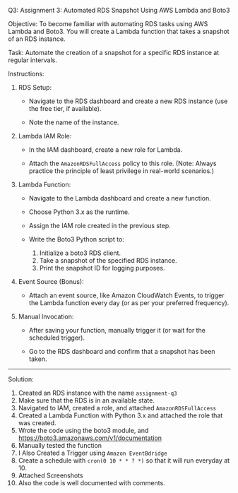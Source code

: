 Q3: Assignment 3: Automated RDS Snapshot Using AWS Lambda and Boto3

Objective: To become familiar with automating RDS tasks using AWS Lambda and Boto3. You will create a Lambda function that takes a snapshot of an RDS instance.

Task: Automate the creation of a snapshot for a specific RDS instance at regular intervals.

Instructions:

1. RDS Setup:

   - Navigate to the RDS dashboard and create a new RDS instance (use the free tier, if available).

   - Note the name of the instance.

2. Lambda IAM Role:

   - In the IAM dashboard, create a new role for Lambda.

   - Attach the `AmazonRDSFullAccess` policy to this role. (Note: Always practice the principle of least privilege in real-world scenarios.)

3. Lambda Function:

   - Navigate to the Lambda dashboard and create a new function.

   - Choose Python 3.x as the runtime.

   - Assign the IAM role created in the previous step.

   - Write the Boto3 Python script to:

     1. Initialize a boto3 RDS client.
     2. Take a snapshot of the specified RDS instance.
     3. Print the snapshot ID for logging purposes.

4. Event Source (Bonus):

   - Attach an event source, like Amazon CloudWatch Events, to trigger the Lambda function every day (or as per your preferred frequency).

5. Manual Invocation:

   - After saving your function, manually trigger it (or wait for the scheduled trigger).

   - Go to the RDS dashboard and confirm that a snapshot has been taken.
  
-----------------------------------------------------------------------------------------------------------------------------------------
Solution:

1. Created an RDS instance with the name `assignment-q3`
2. Make sure that the RDS is in an available state.
3. Navigated to IAM, created a role, and attached `AmazonRDSFullAccess`
4. Created a Lambda Function with Python 3.x and attached the role that was created.
5. Wrote the code using the boto3 module, and https://boto3.amazonaws.com/v1/documentation
6. Manually tested the function
7. I Also Created a Trigger using `Amazon EventBdridge`
8. Create a schedule with `cron(0 10 * * ? *)` so that it will run everyday at 10.
9. Attached Screenshots
10. Also the code is well documented with comments.
